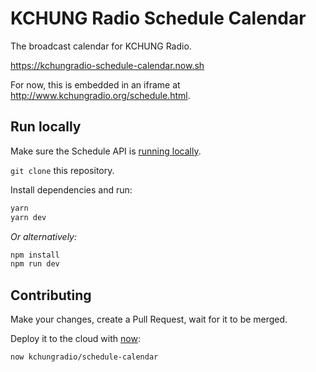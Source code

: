 # KCHUNG Radio Schedule Calendar

The broadcast calendar for KCHUNG Radio.

https://kchungradio-schedule-calendar.now.sh

For now, this is embedded in an iframe at http://www.kchungradio.org/schedule.html.

## Run locally

Make sure the Schedule API is [running locally](https://github.com/kchungradio/schedule-api#run-locally).

`git clone` this repository.

Install dependencies and run:
```bash
yarn
yarn dev
```
_Or alternatively:_
```bash
npm install
npm run dev
```

## Contributing

Make your changes, create a Pull Request, wait for it to be merged.

Deploy it to the cloud with [now](https://zeit.co/now):
```bash
now kchungradio/schedule-calendar
```
